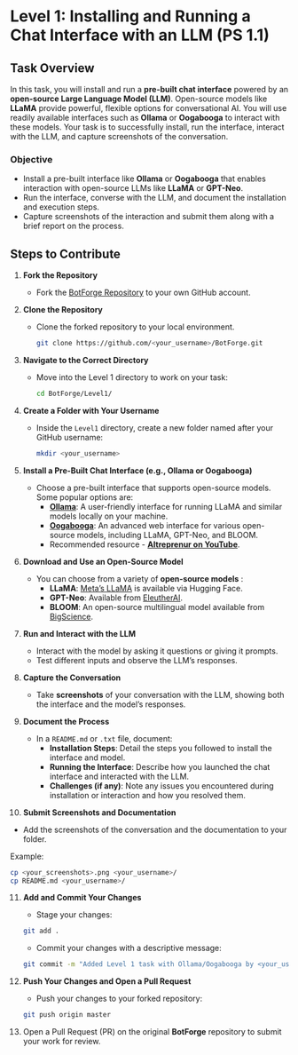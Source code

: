 
# Level 1:  Installing and Running a Chat Interface with an LLM (PS 1.1)

## Task Overview

In this task, you will install and run a **pre-built chat interface** powered by an **open-source Large Language Model (LLM)**. Open-source models like **LLaMA** provide powerful, flexible options for conversational AI. You will use readily available interfaces such as **Ollama** or **Oogabooga** to interact with these models. Your task is to successfully install, run the interface, interact with the LLM, and capture screenshots of the conversation.

### Objective

- Install a pre-built interface like **Ollama** or **Oogabooga** that enables interaction with open-source LLMs like **LLaMA** or **GPT-Neo**.
- Run the interface, converse with the LLM, and document the installation and execution steps.
- Capture screenshots of the interaction and submit them along with a brief report on the process.
## Steps to Contribute

1. **Fork the Repository**

   - Fork the [BotForge Repository](https://github.com/MU-Enigma/BotForge) to your own GitHub account.

2. **Clone the Repository**

   - Clone the forked repository to your local environment.

     ```bash
     git clone https://github.com/<your_username>/BotForge.git
     ```

3. **Navigate to the Correct Directory**

   - Move into the Level 1 directory to work on your task:

     ```bash
     cd BotForge/Level1/
     ```

4. **Create a Folder with Your Username**

   - Inside the `Level1` directory, create a new folder named after your GitHub username:

     ```bash
     mkdir <your_username>
     ```

5. **Install a Pre-Built Chat Interface (e.g., Ollama or Oogabooga)**

   - Choose a pre-built interface that supports open-source models. Some popular options are:
     - **[Ollama](https://ollama.com/)**: A user-friendly interface for running LLaMA and similar models locally on your machine.
     - **[Oogabooga](https://github.com/oobabooga/text-generation-webui)**: An advanced web interface for various open-source models, including LLaMA, GPT-Neo, and BLOOM.
     - Recommended resource - **[AItreprenur on YouTube](https://youtu.be/C-7jGYOGvy4?si=OBlc4Beb_xyvhe1_)**.


6. **Download and Use an Open-Source Model**

   - You can choose from a variety of **open-source models** :
     - **LLaMA**: [Meta’s LLaMA](https://huggingface.co/Meta) is available via Hugging Face.
     - **GPT-Neo**: Available from [EleutherAI](https://huggingface.co/EleutherAI/gpt-neo-1.3B).
     - **BLOOM**: An open-source multilingual model available from [BigScience](https://huggingface.co/bigscience/bloom).


7. **Run and Interact with the LLM**

   - Interact with the model by asking it questions or giving it prompts.
   - Test different inputs and observe the LLM’s responses.

8. **Capture the Conversation**

   - Take **screenshots** of your conversation with the LLM, showing both the interface and the model’s responses.

9. **Document the Process**

   - In a `README.md` or `.txt` file, document:
     - **Installation Steps**: Detail the steps you followed to install the interface and model.
     - **Running the Interface**: Describe how you launched the chat interface and interacted with the LLM.
     - **Challenges (if any)**: Note any issues you encountered during installation or interaction and how you resolved them.

10. **Submit Screenshots and Documentation**

   - Add the screenshots of the conversation and the documentation to your folder.

   Example:

   ```bash
   cp <your_screenshots>.png <your_username>/
   cp README.md <your_username>/
   ```

11. **Add and Commit Your Changes**

    - Stage your changes:

    ```bash
    git add .
    ```

    - Commit your changes with a descriptive message:

    ```bash
    git commit -m "Added Level 1 task with Ollama/Oogabooga by <your_username>"
    ```

12. **Push Your Changes and Open a Pull Request**

    - Push your changes to your forked repository:

    ```bash
    git push origin master
    ```
    
13. Open a Pull Request (PR) on the original **BotForge** repository to submit your work for review.

